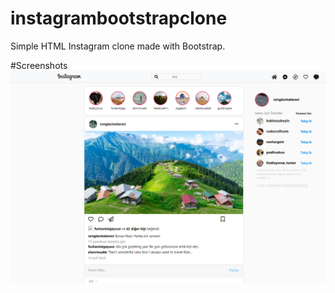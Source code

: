 # instagrambootstrapclone
Simple HTML Instagram clone made with Bootstrap.

#Screenshots
![Bootstrap Instagram Exam](/assets/insta-clone-1.png)
